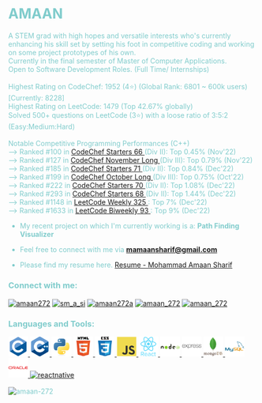 <font color=" #80CCCC"> 
<h1>AMAAN</h1>
   A STEM grad with high hopes and versatile interests who's currently enhancing his skill set by setting his foot in competitive coding and working on some project prototypes of his own. 
  <br> 
  Currently in the final semester of Master of Computer Applications. 
  <br> 
  Open to Software Development Roles. (Full Time/ Internships) 
  <br><br>
  Highest Rating on CodeChef: 1952 (4⭐) (Global Rank: 6801 ~ 600k users) [Currently: 8228]
  <br>
  Highest Rating on LeetCode: 1479 (Top 42.67% globally) 
  <br>
  Solved 500+ questions on LeetCode (3⭐) with a loose ratio of 3:5:2 (Easy:Medium:Hard) 
  <br><br>
  Notable Competitive Programming Performances (C++) 
  <br>
   --> Ranked #100 in <a href="codechef.com/START66"> CodeChef Starters 66 </a> (Div II): Top 0.45% (Nov'22) 
  <br>
  --> Ranked #127 in <a href="codechef.com/NOV221"> CodeChef November Long </a> (Div III): Top 0.79% (Nov'22) 
  <br>
  --> Ranked #185 in <a href="codechef.com/START71"> CodeChef Starters 71 </a> (Div II): Top 0.84% (Dec'22) 
  <br>
  --> Ranked #199 in <a href="codechef.com/OCT221"> CodeChef October Long </a> (Div III): Top 0.75% (Oct'22) 
  <br>
  --> Ranked #222 in <a href="codechef.com/START70"> CodeChef Starters 70 </a> (Div II): Top 1.08% (Dec'22) 
  <br>
  --> Ranked #293 in <a href="codechef.com/START68"> CodeChef Starters 68 </a> (Div II): Top 1.44% (Dec'22) 
  <br>
   --> Ranked #1148 in <a href="leetcode.com/contest/weekly-contest-325/"> LeetCode Weekly 325 </a>: Top 7% (Dec'22) 
  <br>
  --> Ranked #1633 in <a href="leetcode.com/contest/biweekly-contest-93/"> LeetCode Biweekly 93 </a>: Top 9% (Dec'22)

- My recent project on which I'm currently working is a: **Path Finding Visualizer**

- Feel free to connect with me via **mamaansharif@gmail.com**

- Please find my resume here. <a href="https://docs.google.com/document/d/1VkdpRlVtDW3lUaMdmgF_ynL4cpQdVpnN-41oaIHAsbg/edit?usp=sharing"> Resume - Mohammad Amaan Sharif </a>

<h3 align="left">Connect with me:</h3>
<p align="left">
<a href="https://linkedin.com/in/amaan272" target="blank"><img align="center" src="https://raw.githubusercontent.com/rahuldkjain/github-profile-readme-generator/master/src/images/icons/Social/linked-in-alt.svg" alt="amaan272" height="30" width="40" /></a>
<a href="https://instagram.com/sm_a_si" target="blank"><img align="center" src="https://raw.githubusercontent.com/rahuldkjain/github-profile-readme-generator/master/src/images/icons/Social/instagram.svg" alt="sm_a_si" height="30" width="40" /></a>
<a href="https://www.codechef.com/users/amaan272a" target="blank"><img align="center" src="https://icons8.com/icon/LnZMjt9rZC3d/codechef" alt="amaan272a" height="30" width="40" /></a>
<a href="https://codeforces.com/profile/amaan_272" target="blank"><img align="center" src="https://raw.githubusercontent.com/rahuldkjain/github-profile-readme-generator/master/src/images/icons/Social/codeforces.svg" alt="amaan_272" height="30" width="40" /></a>
<a href="https://www.leetcode.com/amaan_272" target="blank"><img align="center" src="https://raw.githubusercontent.com/rahuldkjain/github-profile-readme-generator/master/src/images/icons/Social/leet-code.svg" alt="amaan_272" height="30" width="40" /></a>
</p>
<h3 align="left">Languages and Tools:</h3>
<p align="left"> 
   <a href="https://www.cprogramming.com/" target="_blank" rel="noreferrer"> <img src="https://raw.githubusercontent.com/devicons/devicon/master/icons/c/c-original.svg" alt="c" width="40" height="40"/> </a>
   <a href="https://www.w3schools.com/cpp/" target="_blank" rel="noreferrer"> <img src="https://raw.githubusercontent.com/devicons/devicon/master/icons/cplusplus/cplusplus-original.svg" alt="cplusplus" width="40" height="40"/> </a> 
<a href="https://www.python.org" target="_blank" rel="noreferrer"> <img src="https://raw.githubusercontent.com/devicons/devicon/master/icons/python/python-original.svg" alt="python" width="40" height="40"/> </a> 
   <a href="https://www.w3.org/html/" target="_blank" rel="noreferrer"> <img src="https://raw.githubusercontent.com/devicons/devicon/master/icons/html5/html5-original-wordmark.svg" alt="html5" width="40" height="40"/> </a> 
   <a href="https://www.w3schools.com/css/" target="_blank" rel="noreferrer"> <img src="https://raw.githubusercontent.com/devicons/devicon/master/icons/css3/css3-original-wordmark.svg" alt="css3" width="40" height="40"/> </a> 
   <a href="https://developer.mozilla.org/en-US/docs/Web/JavaScript" target="_blank" rel="noreferrer"> <img src="https://raw.githubusercontent.com/devicons/devicon/master/icons/javascript/javascript-original.svg" alt="javascript" width="40" height="40"/> </a> 
   <a href="https://reactjs.org/" target="_blank" rel="noreferrer"> <img src="https://raw.githubusercontent.com/devicons/devicon/master/icons/react/react-original-wordmark.svg" alt="react" width="40" height="40"/> </a> 
   <a href="https://nodejs.org" target="_blank" rel="noreferrer"> <img src="https://raw.githubusercontent.com/devicons/devicon/master/icons/nodejs/nodejs-original-wordmark.svg" alt="nodejs" width="40" height="40"/> </a>
   <a href="https://expressjs.com" target="_blank" rel="noreferrer"> <img src="https://raw.githubusercontent.com/devicons/devicon/master/icons/express/express-original-wordmark.svg" alt="express" width="40" height="40"/> </a> 
   <a href="https://www.mongodb.com/" target="_blank" rel="noreferrer"> <img src="https://raw.githubusercontent.com/devicons/devicon/master/icons/mongodb/mongodb-original-wordmark.svg" alt="mongodb" width="40" height="40"/> </a> 
   <a href="https://www.mysql.com/" target="_blank" rel="noreferrer"> <img src="https://raw.githubusercontent.com/devicons/devicon/master/icons/mysql/mysql-original-wordmark.svg" alt="mysql" width="40" height="40"/> </a> 
   <a href="https://www.oracle.com/" target="_blank" rel="noreferrer"> <img src="https://raw.githubusercontent.com/devicons/devicon/master/icons/oracle/oracle-original.svg" alt="oracle" width="40" height="40"/> </a> 
   <a href="https://reactnative.dev/" target="_blank" rel="noreferrer"> <img src="https://reactnative.dev/img/header_logo.svg" alt="reactnative" width="40" height="40"/> </a> 
   </p>

<p><img align="center" src="https://github-readme-stats.vercel.app/api/top-langs?username=amaan-272&show_icons=true&locale=en&layout=compact" alt="amaan-272" /></p>
</font>
